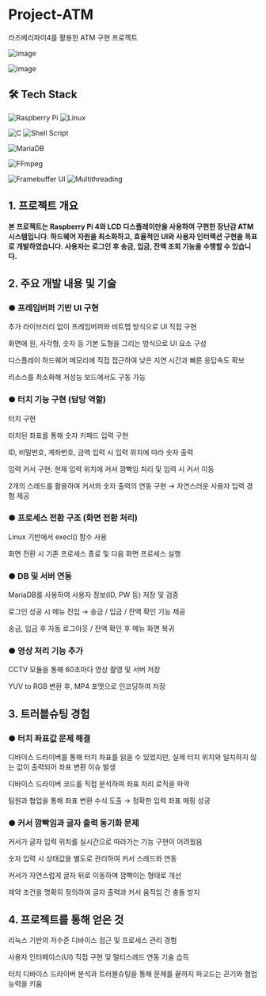 # Project-ATM
라즈베리파이4를 활용한 ATM 구현 프로젝트

![image](https://github.com/user-attachments/assets/5bc80aac-ca50-491a-b5cc-c4d1ffabcdf7)

![image](https://github.com/user-attachments/assets/8951edf5-9ff8-4eb8-b117-c1c6cafbaeea)


## 🛠 Tech Stack

<!-- 하드웨어 및 시스템 -->
![Raspberry Pi](https://img.shields.io/badge/Raspberry%20Pi-C51A4A?style=for-the-badge&logo=raspberrypi&logoColor=white)
![Linux](https://img.shields.io/badge/Linux-FCC624?style=for-the-badge&logo=linux&logoColor=black)

<!-- 언어 및 프로그래밍 -->
![C](https://img.shields.io/badge/C-00599C?style=for-the-badge&logo=c&logoColor=white)
![Shell Script](https://img.shields.io/badge/Shell_Script-4EAA25?style=for-the-badge&logo=gnu-bash&logoColor=white)

<!-- 데이터베이스 -->
![MariaDB](https://img.shields.io/badge/MariaDB-003545?style=for-the-badge&logo=mariadb&logoColor=white)

<!-- 영상처리 및 포맷 -->
![FFmpeg](https://img.shields.io/badge/FFmpeg-007808?style=for-the-badge&logo=ffmpeg&logoColor=white)

<!-- 기타 도구 -->
![Framebuffer UI](https://img.shields.io/badge/Framebuffer-1E90FF?style=for-the-badge)
![Multithreading](https://img.shields.io/badge/Multithreading-FF8C00?style=for-the-badge)

## 1. 프로젝트 개요

**본 프로젝트는 Raspberry Pi 4와 LCD 디스플레이만을 사용하여 구현한 장난감 ATM 시스템입니다.
하드웨어 자원을 최소화하고, 효율적인 UI와 사용자 인터랙션 구현을 목표로 개발하였습니다.
사용자는 로그인 후 송금, 입금, 잔액 조회 기능을 수행할 수 있습니다.**

## 2. 주요 개발 내용 및 기술

### ● 프레임버퍼 기반 UI 구현
추가 라이브러리 없이 프레임버퍼와 비트맵 방식으로 UI 직접 구현

화면에 원, 사각형, 숫자 등 기본 도형을 그리는 방식으로 UI 요소 구성

디스플레이 하드웨어 메모리에 직접 접근하여 낮은 지연 시간과 빠른 응답속도 확보

리소스를 최소화해 저성능 보드에서도 구동 가능

### ● 터치 기능 구현 (담당 역할)
터치 구현

터치된 좌표를 통해 숫자 키패드 입력 구현

ID, 비밀번호, 계좌번호, 금액 입력 시 입력 위치에 따라 숫자 출력

입력 커서 구현: 현재 입력 위치에 커서 깜빡임 처리 및 입력 시 커서 이동

2개의 스레드를 활용하여 커서와 숫자 출력의 연동 구현 → 자연스러운 사용자 입력 경험 제공

### ● 프로세스 전환 구조 (화면 전환 처리)
Linux 기반에서 execl() 함수 사용

화면 전환 시 기존 프로세스 종료 및 다음 화면 프로세스 실행

### ● DB 및 서버 연동
MariaDB를 사용하여 사용자 정보(ID, PW 등) 저장 및 검증

로그인 성공 시 메뉴 진입 → 송금 / 입금 / 잔액 확인 기능 제공

송금, 입금 후 자동 로그아웃 / 잔액 확인 후 메뉴 화면 복귀

### ● 영상 처리 기능 추가
CCTV 모듈을 통해 60초마다 영상 촬영 및 서버 저장

YUV to RGB 변환 후, MP4 포맷으로 인코딩하여 저장

## 3. 트러블슈팅 경험

### ● 터치 좌표값 문제 해결
디바이스 드라이버를 통해 터치 좌표를 읽을 수 있었지만,
실제 터치 위치와 일치하지 않는 값이 출력되어 좌표 변환 이슈 발생

디바이스 드라이버 코드를 직접 분석하여 좌표 처리 로직을 파악

팀원과 협업을 통해 좌표 변환 수식 도출 → 정확한 입력 좌표 매핑 성공

### ● 커서 깜빡임과 글자 출력 동기화 문제
커서가 글자 입력 위치를 실시간으로 따라가는 기능 구현이 어려웠음

숫자 입력 시 상태값을 별도로 관리하여 커서 스레드와 연동

커서가 자연스럽게 글자 뒤로 이동하며 깜빡이는 형태로 개선

제약 조건을 명확히 정의하여 글자 출력과 커서 움직임 간 충돌 방지

## 4. 프로젝트를 통해 얻은 것
리눅스 기반의 저수준 디바이스 접근 및 프로세스 관리 경험

사용자 인터페이스(UI) 직접 구현 및 멀티스레드 연동 기술 습득

터치 디바이스 드라이버 분석과 트러블슈팅을 통해
문제를 끝까지 파고드는 끈기와 협업 능력을 키움
